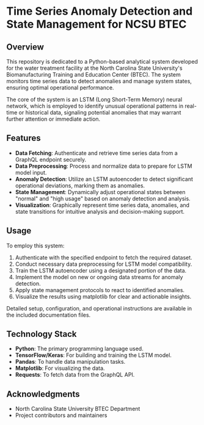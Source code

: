 # Time Series Anomaly Detection and State Management for NCSU BTEC

## Overview
This repository is dedicated to a Python-based analytical system developed for the water treatment facility at the North Carolina State University's Biomanufacturing Training and Education Center (BTEC). The system monitors time series data to detect anomalies and manage system states, ensuring optimal operational performance.

The core of the system is an LSTM (Long Short-Term Memory) neural network, which is employed to identify unusual operational patterns in real-time or historical data, signaling potential anomalies that may warrant further attention or immediate action.

## Features
- **Data Fetching**: Authenticate and retrieve time series data from a GraphQL endpoint securely.
- **Data Preprocessing**: Process and normalize data to prepare for LSTM model input.
- **Anomaly Detection**: Utilize an LSTM autoencoder to detect significant operational deviations, marking them as anomalies.
- **State Management**: Dynamically adjust operational states between "normal" and "high usage" based on anomaly detection and analysis.
- **Visualization**: Graphically represent time series data, anomalies, and state transitions for intuitive analysis and decision-making support.

## Usage
To employ this system:
1. Authenticate with the specified endpoint to fetch the required dataset.
2. Conduct necessary data preprocessing for LSTM model compatibility.
3. Train the LSTM autoencoder using a designated portion of the data.
4. Implement the model on new or ongoing data streams for anomaly detection.
5. Apply state management protocols to react to identified anomalies.
6. Visualize the results using matplotlib for clear and actionable insights.

Detailed setup, configuration, and operational instructions are available in the included documentation files.

## Technology Stack
- **Python**: The primary programming language used.
- **TensorFlow/Keras**: For building and training the LSTM model.
- **Pandas**: To handle data manipulation tasks.
- **Matplotlib**: For visualizing the data.
- **Requests**: To fetch data from the GraphQL API.


## Acknowledgments
- North Carolina State University BTEC Department
- Project contributors and maintainers
